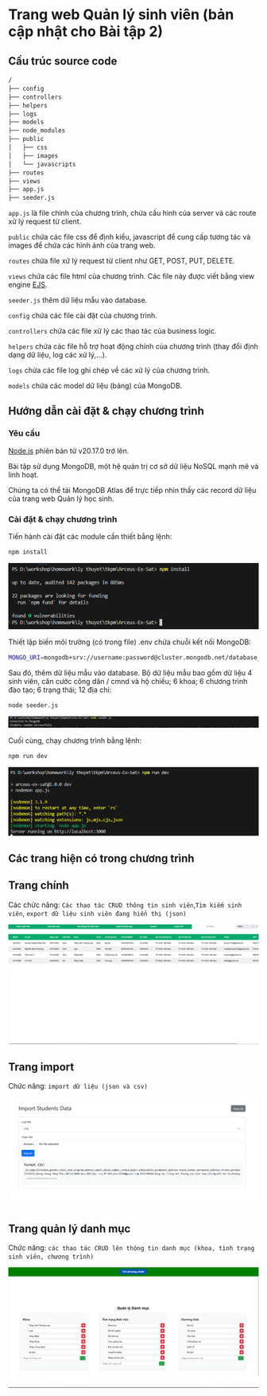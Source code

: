 # Trang web Quản lý sinh viên (bản cập nhật cho Bài tập 2)
## Cấu trúc source code
```bash
/
├── config 
├── controllers 
├── helpers 
├── logs 
├── models 
├── node_modules
├── public
│   ├── css
│   ├── images
│   └── javascripts
├── routes
├── views
├── app.js
├── seeder.js
```

`app.js` là file chính của chương trình, chứa cấu hình của server và các route xử lý request từ client.

`public` chứa các file css để định kiểu, javascript để cung cấp tương tác và images để chứa các hình ảnh của trang web.

`routes` chứa file xử lý request từ client như GET, POST, PUT, DELETE.

`views` chứa các file html của chương trình. Các file này được viết bằng view engine [EJS](https://ejs.co/).

`seeder.js` thêm dữ liệu mẫu vào database.

`config` chứa các file cài đặt của chương trình.

`controllers` chứa các file xử lý các thao tác của business logic.

`helpers` chứa các file hỗ trợ hoạt động chính của chương trình (thay đổi định dạng dữ liệu, log các xử lý,...).

`logs` chứa các file log ghi chép về các xử lý của chương trình.

`models` chứa các model dữ liệu (bảng) của MongoDB.

## Hướng dẫn cài đặt & chạy chương trình
### Yêu cầu

[Node.js](https://nodejs.org/en/download/) phiên bản từ v20.17.0 trở lên.

Bài tập sử dụng MongoDB, một hệ quản trị cơ sở dữ liệu NoSQL mạnh mẽ và linh hoạt.

Chúng ta có thể tải MongoDB Atlas để trực tiếp nhìn thấy các record dữ liệu của trang web Quản lý học sinh.

### Cài đặt & chạy chương trình

Tiến hành cài đặt các module cần thiết bằng lệnh:  

```bash
npm install
```
![image](readme_resources/install_step_1.png)

Thiết lập biến môi trường (có trong file) .env chứa chuỗi kết nối MongoDB:

```bash
MONGO_URI=mongodb+srv://username:password@cluster.mongodb.net/database_name
```

Sau đó, thêm dữ liệu mẫu vào database. Bộ dữ liệu mẫu bao gồm dữ liệu 4 sinh viên, căn cước công dân / cmnd và hộ chiếu; 6 khoa; 6 chương trình đào tạo; 6 trạng thái; 12 địa chỉ:

```bash
node seeder.js
```

![image](readme_resources/install_step_2.png)

Cuối cùng, chạy chương trình bằng lệnh:

```bash
npm run dev
```

![image](readme_resources/starting.png)

## Các trang hiện có trong chương trình

## Trang chính 

Các chức năng: `Các thao tác CRUD thông tin sinh viên`,`Tìm kiếm sinh viên`, `export dữ liệu sinh viên đang hiển thị (json)`

![image](readme_resources/main_page.png)

## Trang import

Chức năng: `import dữ liệu (json và csv)`

![image](readme_resources/import_page.png)

## Trang quản lý danh mục

Chức năng: `các thao tác CRUD lên thông tin danh mục (khoa, tình trạng sinh viên, chương trình)`

![image](readme_resources/categories_page.png)